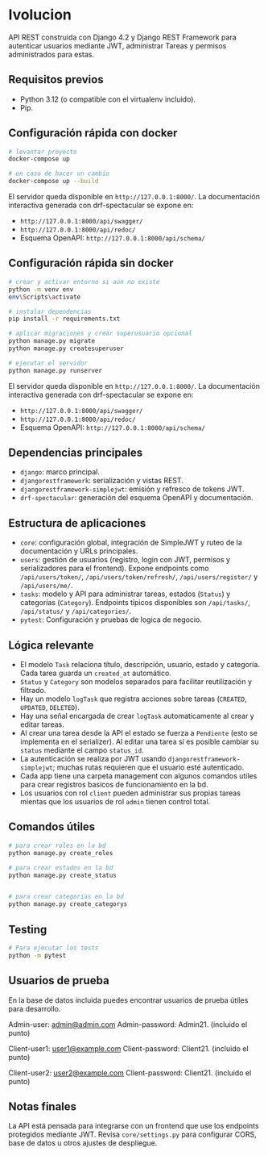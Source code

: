 Ivolucion
=================

API REST construida con Django 4.2 y Django REST Framework para autenticar usuarios mediante JWT, administrar Tareas y permisos administrados para estas.

Requisitos previos
------------------

- Python 3.12 (o compatible con el virtualenv incluido).
- Pip.

Configuración rápida con docker
--------------------

```bash
# levantar proyecto
docker-compose up

# en caso de hacer un cambio
docker-compose up --build
```

El servidor queda disponible en `http://127.0.0.1:8000/`. La documentación interactiva generada con drf-spectacular se expone en:

- `http://127.0.0.1:8000/api/swagger/`
- `http://127.0.0.1:8000/api/redoc/`
- Esquema OpenAPI: `http://127.0.0.1:8000/api/schema/`

Configuración rápida sin docker
--------------------

```bash
# crear y activar entorno si aún no existe
python -m venv env
env\Scripts\activate

# instalar dependencias
pip install -r requirements.txt

# aplicar migraciones y crear superusuario opcional
python manage.py migrate
python manage.py createsuperuser

# ejecutar el servidor
python manage.py runserver
```

El servidor queda disponible en `http://127.0.0.1:8000/`. La documentación interactiva generada con drf-spectacular se expone en:

- `http://127.0.0.1:8000/api/swagger/`
- `http://127.0.0.1:8000/api/redoc/`
- Esquema OpenAPI: `http://127.0.0.1:8000/api/schema/`



Dependencias principales
------------------------

- `django`: marco principal.
- `djangorestframework`: serialización y vistas REST.
- `djangorestframework-simplejwt`: emisión y refresco de tokens JWT.
- `drf-spectacular`: generación del esquema OpenAPI y documentación.

Estructura de aplicaciones
--------------------------

- `core`: configuración global, integración de SimpleJWT y ruteo de la documentación y URLs principales.
- `users`: gestión de usuarios (registro, login con JWT, permisos y serializadores para el frontend). Expone endpoints como `/api/users/token/`, `/api/users/token/refresh/`, `/api/users/register/` y `/api/users/me/`.
- `tasks`: modelo y API para administrar tareas, estados (`Status`) y categorías (`Category`). Endpoints típicos disponibles son `/api/tasks/`, `/api/status/` y `/api/categories/`.
- `pytest`: Configuración y pruebas de logica de negocio.

Lógica relevante
----------------

- El modelo `Task` relaciona título, descripción, usuario, estado y categoría. Cada tarea guarda un `created_at` automático.
- `Status` y `Category` son modelos separados para facilitar reutilización y filtrado.
- Hay un modelo `logTask` que registra acciones sobre tareas (`CREATED`, `UPDATED`, `DELETED`).
- Hay una señal encargada de crear `logTask` automaticamente al crear y editar tareas.
- Al crear una tarea desde la API el estado se fuerza a `Pendiente` (esto se implementa en el serializer). Al editar una tarea sí es posible cambiar su `status` mediante el campo `status_id`.
- La autenticación se realiza por JWT usando `djangorestframework-simplejwt`; muchas rutas requieren que el usuario esté autenticado.
- Cada app tiene una carpeta management con algunos comandos utiles para crear registros basicos de funcionamiento en la bd.
- Los usuarios con rol `client` pueden administrar sus propias tareas mientas que los usuarios de rol `admin` tienen control total.

Comandos útiles
---------------

```bash
# para crear roles en la bd
python manage.py create_roles

# para crear estados en la bd
python manage.py create_status


# para crear categorias en la bd
python manage.py create_categorys

```


Testing
---------------
```bash
# Para ejecutar los tests
python -m pytest
```

Usuarios de prueba
------------------

En la base de datos incluida puedes encontrar usuarios de prueba útiles para desarrollo. 

Admin-user: admin@admin.com
Admin-password: Admin21. (incluido el punto)

Client-user1: user1@example.com
Client-password: Client21. (incluido el punto)

Client-user2: user2@example.com
Client-password: Client21. (incluido el punto)



Notas finales
------------

La API está pensada para integrarse con un frontend que use los endpoints protegidos mediante JWT. Revisa `core/settings.py` para configurar CORS, base de datos u otros ajustes de despliegue.
